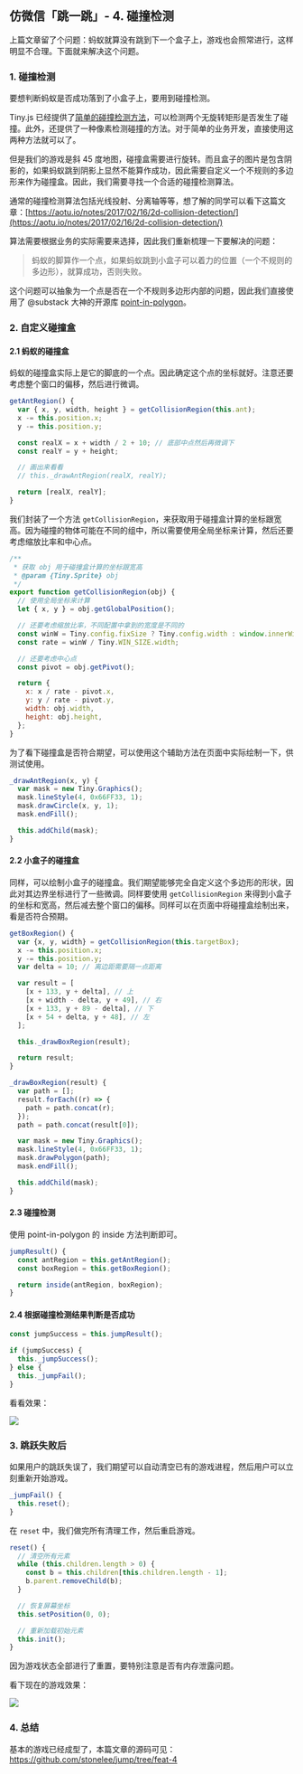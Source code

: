 ## 仿微信「跳一跳」- 4. 碰撞检测

上篇文章留了个问题：蚂蚁就算没有跳到下一个盒子上，游戏也会照常进行，这样明显不合理。下面就来解决这个问题。

### 1. 碰撞检测

要想判断蚂蚁是否成功落到了小盒子上，要用到碰撞检测。

Tiny.js 已经提供了[简单的碰撞检测方法](http://tinyjs.alibaba.net/#/tutorial/advanced-decide)，可以检测两个无旋转矩形是否发生了碰撞。此外，还提供了一种像素检测碰撞的方法。对于简单的业务开发，直接使用这两种方法就可以了。

但是我们的游戏是斜 45 度地图，碰撞盒需要进行旋转。而且盒子的图片是包含阴影的，如果蚂蚁跳到阴影上显然不能算作成功，因此需要自定义一个不规则的多边形来作为碰撞盒。因此，我们需要寻找一个合适的碰撞检测算法。

通常的碰撞检测算法包括光线投射、分离轴等等，想了解的同学可以看下这篇文章：[https://aotu.io/notes/2017/02/16/2d-collision-detection/](https://aotu.io/notes/2017/02/16/2d-collision-detection/)

算法需要根据业务的实际需要来选择，因此我们重新梳理一下要解决的问题：

> 蚂蚁的脚算作一个点，如果蚂蚁跳到小盒子可以着力的位置（一个不规则的多边形），就算成功，否则失败。

这个问题可以抽象为一个点是否在一个不规则多边形内部的问题，因此我们直接使用了 @substack 大神的开源库 [point-in-polygon](https://github.com/substack/point-in-polygon)。

### 2. 自定义碰撞盒

#### 2.1 蚂蚁的碰撞盒

蚂蚁的碰撞盒实际上是它的脚底的一个点。因此确定这个点的坐标就好。注意还要考虑整个窗口的偏移，然后进行微调。

```js
getAntRegion() {
  var { x, y, width, height } = getCollisionRegion(this.ant);
  x -= this.position.x;
  y -= this.position.y;

  const realX = x + width / 2 + 10; // 底部中点然后再微调下
  const realY = y + height;

  // 画出来看看
  // this._drawAntRegion(realX, realY);

  return [realX, realY];
}
```

我们封装了一个方法 `getCollisionRegion`，来获取用于碰撞盒计算的坐标跟宽高。因为碰撞的物体可能在不同的组中，所以需要使用全局坐标来计算，然后还要考虑缩放比率和中心点。

```js
/**
 * 获取 obj 用于碰撞盒计算的坐标跟宽高
 * @param {Tiny.Sprite} obj
 */
export function getCollisionRegion(obj) {
  // 使用全局坐标来计算
  let { x, y } = obj.getGlobalPosition();

  // 还要考虑缩放比率，不同配置中拿到的宽度是不同的
  const winW = Tiny.config.fixSize ? Tiny.config.width : window.innerWidth;
  const rate = winW / Tiny.WIN_SIZE.width;

  // 还要考虑中心点
  const pivot = obj.getPivot();

  return {
    x: x / rate - pivot.x,
    y: y / rate - pivot.y,
    width: obj.width,
    height: obj.height,
  };
}
```

为了看下碰撞盒是否符合期望，可以使用这个辅助方法在页面中实际绘制一下，供测试使用。

```js
_drawAntRegion(x, y) {
  var mask = new Tiny.Graphics();
  mask.lineStyle(4, 0x66FF33, 1);
  mask.drawCircle(x, y, 1);
  mask.endFill();

  this.addChild(mask);
}
```

#### 2.2 小盒子的碰撞盒

同样，可以绘制小盒子的碰撞盒。我们期望能够完全自定义这个多边形的形状，因此对其边界坐标进行了一些微调。同样要使用 `getCollisionRegion` 来得到小盒子的坐标和宽高，然后减去整个窗口的偏移。同样可以在页面中将碰撞盒绘制出来，看是否符合预期。

```js
getBoxRegion() {
  var {x, y, width} = getCollisionRegion(this.targetBox);
  x -= this.position.x;
  y -= this.position.y;
  var delta = 10; // 离边距需要隔一点距离

  var result = [
    [x + 133, y + delta], // 上
    [x + width - delta, y + 49], // 右
    [x + 133, y + 89 - delta], // 下
    [x + 54 + delta, y + 48], // 左
  ];

  this._drawBoxRegion(result);

  return result;
}

_drawBoxRegion(result) {
  var path = [];
  result.forEach((r) => {
    path = path.concat(r);
  });
  path = path.concat(result[0]);

  var mask = new Tiny.Graphics();
  mask.lineStyle(4, 0x66FF33, 1);
  mask.drawPolygon(path);
  mask.endFill();

  this.addChild(mask);
}
```

#### 2.3 碰撞检测

使用 point-in-polygon 的 inside 方法判断即可。

```js
jumpResult() {
  const antRegion = this.getAntRegion();
  const boxRegion = this.getBoxRegion();

  return inside(antRegion, boxRegion);
}
```

#### 2.4 根据碰撞检测结果判断是否成功

```js
const jumpSuccess = this.jumpResult();

if (jumpSuccess) {
  this._jumpSuccess();
} else {
  this._jumpFail();
}
```

看看效果：

![](https://gw.alipayobjects.com/zos/rmsportal/BdWZBBPbJnTKiGnGiciH.gif)

### 3. 跳跃失败后

如果用户的跳跃失误了，我们期望可以自动清空已有的游戏进程，然后用户可以立刻重新开始游戏。

```js
_jumpFail() {
  this.reset();
}
```

在 `reset` 中，我们做完所有清理工作，然后重启游戏。

```js
reset() {
  // 清空所有元素
  while (this.children.length > 0) {
    const b = this.children[this.children.length - 1];
    b.parent.removeChild(b);
  }

  // 恢复屏幕坐标
  this.setPosition(0, 0);

  // 重新加载初始元素
  this.init();
}
```

因为游戏状态全部进行了重置，要特别注意是否有内存泄露问题。

看下现在的游戏效果：

![](https://gw.alipayobjects.com/zos/rmsportal/DTFWCkhSDXMYFkACibMa.gif)

### 4. 总结

基本的游戏已经成型了，本篇文章的源码可见：
https://github.com/stonelee/jump/tree/feat-4
